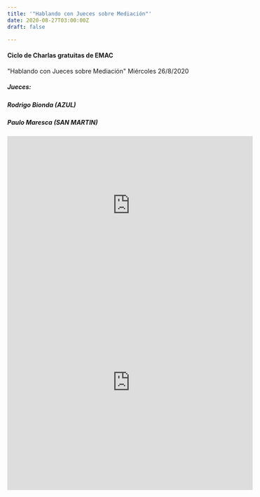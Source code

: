```yaml
---
title: '"Hablando con Jueces sobre Mediación"'
date: 2020-08-27T03:00:00Z
draft: false

---
```

#### Ciclo de Charlas gratuitas de EMAC

"Hablando con Jueces sobre Mediación" Miércoles 26/8/2020

##### Jueces:

##### Rodrigo Bionda (AZUL)

##### Paulo Maresca (SAN MARTIN)

<iframe width="560" height="315" src="https://www.youtube.com/embed/rEikCEVV4vA" frameborder="0" allow="accelerometer; autoplay; encrypted-media; gyroscope; picture-in-picture" allowfullscreen></iframe>

<iframe src="https://www.facebook.com/plugins/video.php?href=https%3A%2F%2Fwww.facebook.com%2Fjuzciv2az%2Fvideos%2F1299479997056403%2F&show_text=1&width=560" width="560" height="493" style="border:none;overflow:hidden" scrolling="no" frameborder="0" allowTransparency="true" allow="encrypted-media" allowFullScreen="true"></iframe>